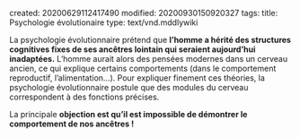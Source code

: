 created: 20200629112417490
modified: 20200930150920327
tags: 
title: Psychologie évolutionaire
type: text/vnd.mddlywiki

La psychologie évolutionnaire prétend que **l’homme a hérité des structures cognitives fixes de ses ancêtres lointain qui seraient aujourd’hui inadaptées.** L’homme aurait alors des pensées modernes dans un cerveau ancien, ce qui explique certains comportements (dans le comportement reproductif, l’alimentation...). Pour expliquer finement ces théories, la psychologie évolutionnaire postule que des modules du cerveau correspondent à des fonctions précises.

La principale **objection est qu’il est impossible de démontrer le comportement de nos ancêtres !**